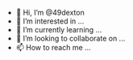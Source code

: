 - 👋 Hi, I’m @49dexton
- 👀 I’m interested in ...
- 🌱 I’m currently learning ...
- 💞️ I’m looking to collaborate on ...
- 📫 How to reach me ...

<!---
49dexton/49dexton is a ✨ special ✨ repository because its `README.md` (this file) appears on your GitHub profile.
You can click the Preview link to take a look at your changes.
--->
